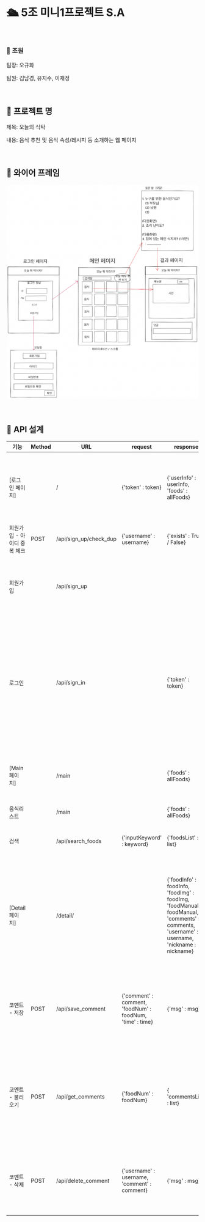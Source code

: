 # 🛳 5조 미니1프로젝트 S.A

<br />

### 👥 조원

팀장: 오규화

팀원: 김남경, 유지수, 이재정

<br />

## 🎯 프로젝트 명

제목: 오늘의 식탁

내용: 음식 추천 및 음식 속성/레시피 등 소개하는 웹 페이지

<br />

## 📑 와이어 프레임

![와이어프레임](./static/imgs/와이어프레임.png)

<br />

## 👀 API 설계

| 기능                        | Method | URL                    | request                                                               | response                                                                                                                                                                  | 간략 설명                                                                                                                                                 |
| --------------------------- | ------ | ---------------------- | --------------------------------------------------------------------- | ------------------------------------------------------------------------------------------------------------------------------------------------------------------------- | --------------------------------------------------------------------------------------------------------------------------------------------------------- |
| [로그인 페이지]             |        | /                      | {'token' : token}                                                     | {'userInfo' : userInfo,<br />'foods' : allFoods}                                                                                                                          | - token이 존재할 경우 main 페이지로 이동 <br />- token이 없을 경우 로그인 페이지 노출                                                                     |
| 회원가입 - 아이디 중복 체크 | POST   | /api/sign_up/check_dup | {'username' : username}                                               | {'exists' : True / False}                                                                                                                                                 | - username 중복 확인                                                                                                                                      |
| 회원가입                    |        | /api/sign_up           |                                                                       |                                                                                                                                                                           | - user가 입력한 username /pw를 받고 pw를 암호화 한 후 DB에 저장                                                                                           |
| 로그인                      |        | /api/sign_in           |                                                                       | {'token' : token}                                                                                                                                                         | - user가 입력한 username / pw를 DB에서 확인 후, 일치하면 로그인 완료! 서버에서는 토큰을 발급하고, 클라이언트는 발급된 토큰을 쿠키에 저장 후 메인으로 이동 |
| [Main 페이지]               |        | /main                  |                                                                       | {'foods' : allFoods}                                                                                                                                                      | - DB에 있는 음식들을 노출하고, 검색 기능을 제공하는 페이지                                                                                                |
| 음식리스트                  |        | /main                  |                                                                       | {'foods' : allFoods}                                                                                                                                                      | 음식들을 노출한다.                                                                                                                                        |
| 검색                        |        | /api/search_foods      | {'inputKeyword' : keyword}                                            | {'foodsList' : list}                                                                                                                                                      | 검색한 키워드에 맞는 음식 결과를 노출한다.                                                                                                                |
| [Detail 페이지]             |        | /detail/<keyword>      |                                                                       | {'foodInfo' : foodInfo, <br />'foodImg' : foodImg, <br />'foodManual' : foodManual, <br />'comments' : comments, <br />'username' : username, <br />'nickname : nickname} | - main페이지에서 음식 Num을 받아서 이동. <br />- 음식의 상세 정보를 보여주고, 음식에 대한 코멘트를 작성/ 확인할 수 있는 페이지                            |
| 코멘트 - 저장               | POST   | /api/save_comment      | {'comment' : comment,<br /> 'foodNum' : foodNum,<br /> 'time' : time} | {'msg' : msg}                                                                                                                                                             | - user가 입력한 comment와 함께 해당 food의 num, 입력한 시간을 받아서 DB에 저장한다.                                                                       |
| 코멘트 - 불러오기           | POST   | /api/get_comments      | {'foodNum' : foodNum}                                                 | { 'commentsList' : list}                                                                                                                                                  | - Detail 페이지 내의 댓글 기능이므로, 해당하는 음식의 Number을 요청받고 DB에서 해당 음식에 대한 댓글만 가져온다.                                          |
| 코멘트 - 삭제               | POST   | /api/delete_comment    | {'username' : username, <br />'comment' : comment}                    | {'msg' : msg}                                                                                                                                                             | - DB에서 해당하는 username과 comment가 일치하는 것을 찾아, 삭제한다.                                                                                      |
